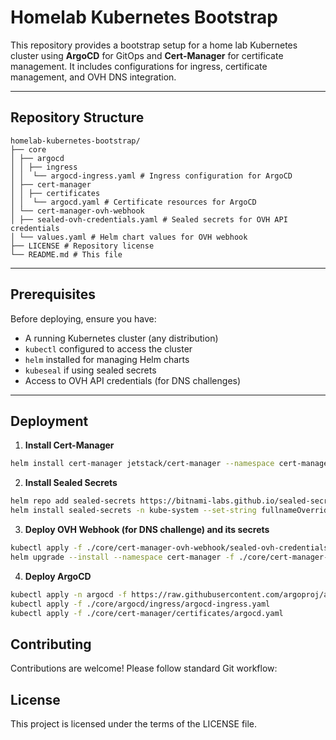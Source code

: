 # Homelab Kubernetes Bootstrap

This repository provides a bootstrap setup for a home lab Kubernetes cluster using **ArgoCD** for GitOps and **Cert-Manager** for certificate management. It includes configurations for ingress, certificate management, and OVH DNS integration.

---

## Repository Structure

```
homelab-kubernetes-bootstrap/
├── core
│ ├── argocd
│ │ ├── ingress
│ │  └── argocd-ingress.yaml # Ingress configuration for ArgoCD
│ ├── cert-manager
│ │ ├── certificates
│ │  └── argocd.yaml # Certificate resources for ArgoCD
│ └── cert-manager-ovh-webhook
│ ├── sealed-ovh-credentials.yaml # Sealed secrets for OVH API credentials
│ └── values.yaml # Helm chart values for OVH webhook
├── LICENSE # Repository license
└── README.md # This file
```

---

## Prerequisites

Before deploying, ensure you have:

- A running Kubernetes cluster (any distribution)
- `kubectl` configured to access the cluster
- `helm` installed for managing Helm charts
- `kubeseal` if using sealed secrets
- Access to OVH API credentials (for DNS challenges)

---

## Deployment

1. **Install Cert-Manager**

```bash
helm install cert-manager jetstack/cert-manager --namespace cert-manager --version v1.18.2 --set installCRDs=true
```

2. **Install Sealed Secrets**
```bash
helm repo add sealed-secrets https://bitnami-labs.github.io/sealed-secrets
helm install sealed-secrets -n kube-system --set-string fullnameOverride=sealed-secrets-controller sealed-secrets/sealed-secrets
```

3.   **Deploy OVH Webhook (for DNS challenge) and its secrets**
```bash
kubectl apply -f ./core/cert-manager-ovh-webhook/sealed-ovh-credentials.yaml
helm upgrade --install --namespace cert-manager -f ./core/cert-manager-ovh-webhook/values.yaml cm-webhook-ovh cert-manager-webhook-ovh-charts/cert-manager-webhook-ovh
```

4. **Deploy ArgoCD**

```bash
kubectl apply -n argocd -f https://raw.githubusercontent.com/argoproj/argo-cd/stable/manifests/install.yaml
kubectl apply -f ./core/argocd/ingress/argocd-ingress.yaml
kubectl apply -f ./core/cert-manager/certificates/argocd.yaml
```

## Contributing

Contributions are welcome! Please follow standard Git workflow:


## License

This project is licensed under the terms of the LICENSE file.

